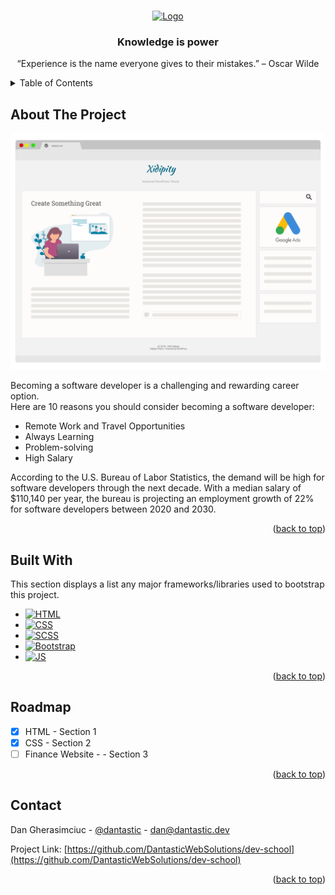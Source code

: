 <a name="readme-top"></a>

<!-- PROJECT LOGO -->
<br />
<div align="center">
  <a href="https://github.com/DantasticWebSolutions">
    <img src="https://cdn-icons-png.flaticon.com/512/1766/1766456.png" alt="Logo" width="80" height="80">
  </a>

  <h3 align="center">Knowledge is power</h3>

  <p align="center">
    “Experience is the name everyone gives to their mistakes.” – Oscar Wilde
  </p>
</div>



<!-- TABLE OF CONTENTS -->
<details>
  <summary>Table of Contents</summary>
  <ol>
    <li><a href="#about-the-project">About The Project</a></li>
    <li><a href="#built-with">Built With</a></li>
    <li><a href="#roadmap">Roadmap</a></li>
    <li><a href="#contact">Contact</a></li>
  </ol>
</details>



<!-- ABOUT THE PROJECT -->
## About The Project

[![Product Name Screen Shot][product-screenshot]](https://example.com)

Becoming a software developer is a challenging and rewarding career option. 
<br>
Here are 10 reasons you should consider becoming a software developer:
* Remote Work and Travel Opportunities
* Always Learning
* Problem-solving
* High Salary

According to the U.S. Bureau of Labor Statistics, the demand will be high for software developers through the next decade. With a median salary of $110,140 per year, the bureau is projecting an employment growth of 22% for software developers between 2020 and 2030.

<p align="right">(<a href="#readme-top">back to top</a>)</p>



## Built With

This section displays a list any major frameworks/libraries used to bootstrap this project.

* [![HTML][Html.com]][Html-url]
* [![CSS][CSS.com]][CSS-url]
* [![SCSS][SCSS.com]][SCSS-url]
* [![Bootstrap][Bootstrap.com]][Bootstrap-url]
* [![JS][JS.com]][JS-url]


<p align="right">(<a href="#readme-top">back to top</a>)</p>


<!-- ROADMAP -->
## Roadmap

- [x] HTML - Section 1
- [x] CSS - Section 2
- [ ] Finance Website -  - Section 3

<p align="right">(<a href="#readme-top">back to top</a>)</p>




<!-- CONTACT -->
## Contact

Dan Gherasimciuc - [@dantastic](https://www.linkedin.com/in/gherasimciuc) - dan@dantastic.dev

Project Link: [https://github.com/DantasticWebSolutions/dev-school](https://github.com/DantasticWebSolutions/dev-school)

<p align="right">(<a href="#readme-top">back to top</a>)</p>

<!-- MARKDOWN LINKS & IMAGES -->
<!-- https://www.markdownguide.org/basic-syntax/#reference-style-links -->
[contributors-shield]: https://img.shields.io/github/contributors/othneildrew/Best-README-Template.svg?style=for-the-badge
[contributors-url]: https://github.com/othneildrew/Best-README-Template/graphs/contributors
[forks-shield]: https://img.shields.io/github/forks/othneildrew/Best-README-Template.svg?style=for-the-badge
[forks-url]: https://github.com/othneildrew/Best-README-Template/network/members
[stars-shield]: https://img.shields.io/github/stars/othneildrew/Best-README-Template.svg?style=for-the-badge
[stars-url]: https://github.com/othneildrew/Best-README-Template/stargazers
[issues-shield]: https://img.shields.io/github/issues/othneildrew/Best-README-Template.svg?style=for-the-badge
[issues-url]: https://github.com/othneildrew/Best-README-Template/issues
[license-shield]: https://img.shields.io/github/license/othneildrew/Best-README-Template.svg?style=for-the-badge
[license-url]: https://github.com/othneildrew/Best-README-Template/blob/master/LICENSE.txt
[linkedin-shield]: https://img.shields.io/badge/-LinkedIn-black.svg?style=for-the-badge&logo=linkedin&colorB=555
[linkedin-url]: https://linkedin.com/in/othneildrew
[product-screenshot]: https://github.com/othneildrew/Best-README-Template/blob/master/images/screenshot.png
[Next.js]: https://img.shields.io/badge/next.js-000000?style=for-the-badge&logo=nextdotjs&logoColor=white
[Next-url]: https://nextjs.org/
[React.js]: https://img.shields.io/badge/React-20232A?style=for-the-badge&logo=react&logoColor=61DAFB
[React-url]: https://reactjs.org/

[Bootstrap.com]: https://img.shields.io/badge/Bootstrap-563D7C?style=for-the-badge&logo=bootstrap&logoColor=white
[Bootstrap-url]: https://getbootstrap.com
[Html.com]: https://img.shields.io/badge/-html-orange?style=for-the-badge&logo=bootstrap&logoColor=white
[Html-url]: https://html.com
[CSS.com]: https://img.shields.io/badge/-css-blue?style=for-the-badge&logo=bootstrap&logoColor=white
[CSS-url]: https://www.w3schools.com/css/default.asp
[SCSS.com]: https://img.shields.io/badge/-scss-pink?style=for-the-badge&logo=bootstrap&logoColor=white
[SCSS-url]: https://sass-lang.com
[JS.com]: https://img.shields.io/badge/-JavaScript-yellow?style=for-the-badge&logo=bootstrap&logoColor=white
[JS-url]: https://www.javascript.com


